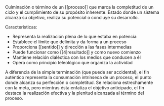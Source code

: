 Culminación o término de un [[proceso]] que marca la completitud de un ciclo y el cumplimiento de su propósito inherente. Estado donde un sistema alcanza su objetivo, realiza su potencial o concluye su desarrollo.

Características:
- Representa la realización plena de lo que estaba en potencia
- Establece el límite que delimita y da forma a un proceso
- Proporciona [[sentido]] y dirección a las fases intermedias
- Puede funcionar como [[4|resultado]] y como nuevo comienzo
- Mantiene relación dialéctica con los medios que conducen a él
- Opera como principio teleológico que organiza la actividad

A diferencia de la simple terminación (que puede ser accidental), el fin auténtico representa la consumación intrínseca de un proceso, el punto donde alcanza su perfección o completitud. Se relaciona estrechamente con la meta, pero mientras ésta enfatiza el objetivo anticipado, el fin destaca la realización efectiva y la plenitud alcanzada al término del proceso.
